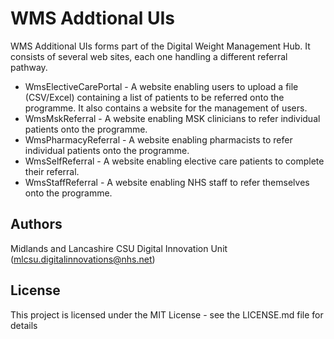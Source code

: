 # WMS Addtional UIs

WMS Additional UIs forms part of the Digital Weight Management Hub. It consists of several web sites, each one handling a different referral pathway.

- WmsElectiveCarePortal - A website enabling users to upload a file (CSV/Excel) containing a list of patients to be referred onto the programme. It also contains a website for the management of users.
- WmsMskReferral - A website enabling MSK clinicians to refer individual patients onto the programme.
- WmsPharmacyReferral - A website enabling pharmacists to refer individual patients onto the programme.
- WmsSelfReferral - A website enabling elective care patients to complete their referral.
- WmsStaffReferral - A website enabling NHS staff to refer themselves onto the programme.

## Authors
Midlands and Lancashire CSU Digital Innovation Unit (mlcsu.digitalinnovations@nhs.net)

## License

This project is licensed under the MIT License - see the LICENSE.md file for details
